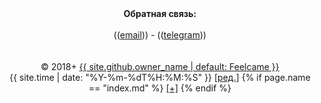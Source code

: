 <div style="text-align: center;"><strong>Обратная связь: </strong><br><br>
	((<a href="https://forms.gle/UCfDCJHZsGKu5AHf7" target="_blank">email</a>)) -   
	((<a href="https://t.me/FeelSoftBot" target="_blank">telegram</a>))
<br>
<br>
<br>
<span class="site-footer-owner">© 2018+</span>
	<a href="#" title="это я">{{ site.github.owner_name | default: Feelcame }}</a><br>
	<time class="shaded"> 
		{{ site.time | date: "%Y-%m-%dT%H:%M:%S" }} 
		<a target = "_blank" href="{{ site.github.repository_url }}/edit/master/{{ page.path }}">[ред.]</a>
		{% if page.name == "index.md" %} 
		<a target = "_blank" href="{{ site.github.repository_url }}/new/master{{ page.dir }}">[+]</a>
		{% endif %}
	</time>
</div>
<br><br><br><br>
